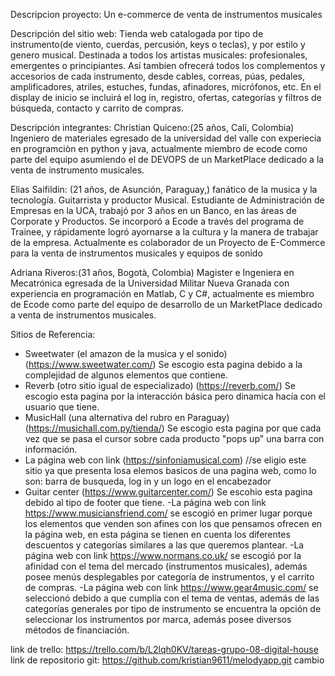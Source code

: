 Descripcion proyecto:
Un e-commerce de venta de instrumentos musicales

Descripción del sitio web: Tienda web catalogada por tipo de instrumento(de viento, cuerdas, percusión, keys o teclas), y por estilo y genero musical. Destinada a todos los artistas musicales: profesionales, emergentes o principiantes. Así tambien ofrecerá todos los complementos y accesorios de cada instrumento, desde cables, correas, púas, pedales, amplificadores, atriles, estuches, fundas, afinadores, micrófonos, etc. En el display de inicio se incluirá el log in, registro, ofertas, categorías y filtros de búsqueda, contacto y carrito de compras.

Descripción integrantes:
Christian Quiceno:(25 años, Cali, Colombia) Ingeniero de materiales egresado de la universidad del valle con experiecia en programciòn en python y java, actualmente miembro de ecode como parte del equipo asumiendo el de DEVOPS de un MarketPlace dedicado a la venta de instrumento musicales.

Elias Saifildin: (21 años, de Asunción, Paraguay,) fanático de la musica y la tecnología. Guitarrista y productor Musical. Estudiante de Administración de Empresas en la UCA, trabajó por 3 años en un Banco, en las áreas de Corporate y Productos. Se incorporó a Ecode a través del programa de Trainee, y rápidamente logró ayornarse a la cultura y la manera de trabajar de la empresa. Actualmente es colaborador de un Proyecto de E-Commerce para la venta de instrumentos musicales y equipos de sonido

Adriana Riveros:(31 años, Bogotà, Colombia) Magister e Ingeniera en Mecatrónica egresada de la Universidad Militar Nueva Granada con experiencia en programación en Matlab, C y C#, actualmente es miembro de Ecode como parte del equipo de desarrollo de un MarketPlace dedicado a venta de instrumentos musicales.

Sitios de Referencia:

- Sweetwater (el amazon de la musica y el sonido) (https://www.sweetwater.com/) Se escogio esta pagina debido a la complejidad de algunos elementos que contiene.
- Reverb (otro sitio igual de especializado) (https://reverb.com/) Se escogio esta pagina por la interacción básica pero dinamica hacía con el usuario que tiene.
- MusicHall (una alternativa del rubro en Paraguay)(https://musichall.com.py/tienda/) Se escogio esta pagina por que cada vez que se pasa el cursor sobre cada producto "pops up" una barra con información.
- La página web con link (https://sinfoniamusical.com) //se eligio este sitio ya que presenta losa elemos basicos de una pagina web, como lo son: barra de busqueda, log in y un logo en el encabezador
- Guitar center (https://www.guitarcenter.com/) Se escohio esta pagina debido al tipo de footer que tiene.
  -La página web con link https://www.musiciansfriend.com/ se escogió en primer lugar porque los elementos que venden son afines con los que pensamos ofrecen en la página web, en esta página se tienen en cuenta los diferentes descuentos y categorías similares a las que queremos plantear.
  -La página web con link https://www.normans.co.uk/ se escogió por la afinidad con el tema del mercado (instrumentos musicales), además posee menús desplegables por categoría de instrumentos, y el carrito de compras.
  -La página web con link https://www.gear4music.com/ se seleccionó debido a que cumplía con el tema de ventas, además de las categorías generales por tipo de instrumento se encuentra la opción de seleccionar los instrumentos por marca, además posee diversos métodos de financiación.

link de trello: https://trello.com/b/L2lqh0KV/tareas-grupo-08-digital-house
link de repositorio git: https://github.com/kristian9611/melodyapp.git
cambio
